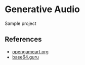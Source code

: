 # Generative Audio

Sample project

## References

- [opengameart.org](https://opengameart.org/art-search-advanced?keys=&field_art_type_tid%5B%5D=13&sort_by=count&sort_order=DESC)
- [base64.guru](https://base64.guru/converter/encode/audio)

